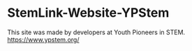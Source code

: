 # StemLink-Website-YPStem
This site was made by developers at Youth Pioneers in STEM. 
https://www.ypstem.org/
